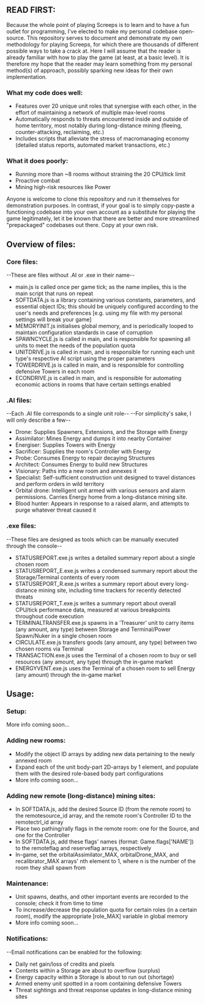 ## READ FIRST: ##
Because the whole point of playing Screeps is to learn and to have a fun outlet for programming, I've elected to make my personal codebase open-source. This repository serves to document and demonstrate my own methodology for playing Screeps, for which there are thousands of different possible ways to take a crack at. Here I will assume that the reader is already familiar with how to play the game (at least, at a basic level). It is therefore my hope that the reader may learn something from my personal method(s) of approach, possibly sparking new ideas for their own implementation.

### What my code does well: ###
* Features over 20 unique unit roles that synergise with each other, in the effort of maintaining a network of multiple max-level rooms
* Automatically responds to threats encountered inside and outside of home territory, most notably during long-distance mining (fleeing, counter-attacking, reclaiming, etc.)
* Includes scripts that alleviate the stress of macromanaging economy (detailed status reports, automated market transactions, etc.)
### What it does poorly: ###
* Running more than ~8 rooms without straining the 20 CPU/tick limit
* Proactive combat
* Mining high-risk resources like Power

Anyone is welcome to clone this repository and run it themselves for demonstration purposes. In contrast, if your goal is to simply copy-paste a functioning codebase into your own account as a substitute for playing the game legitimately, let it be known that there are better and more streamlined "prepackaged" codebases out there. Copy at your own risk.

## Overview of files: ##
### Core files: ###
--These are files without .AI or .exe in their name--

* main.js is called once per game tick; as the name implies, this is the main script that runs on repeat
* SOFTDATA.js is a library containing various constants, parameters, and essential object IDs; this should be uniquely configured according to the user's needs and preferences [e.g. using my file with my personal settings will break your game]
* MEMORYINIT.js initialises global memory, and is periodically looped to maintain configuration standards in case of corruption
* SPAWNCYCLE.js is called in main, and is responsible for spawning all units to meet the needs of the population quota
* UNITDRIVE.js is called in main, and is responsible for running each unit type's respective AI script using the proper parameters
* TOWERDRIVE.js is called in main, and is responsible for controlling defensive Towers in each room
* ECONDRIVE.js is called in main, and is responsible for automating economic actions in rooms that have certain settings enabled
### .AI files: ###
--Each .AI file corresponds to a single unit role--
--For simplicity's sake, I will only describe a few--

* Drone: Supplies Spawners, Extensions, and the Storage with Energy
* Assimilator: Mines Energy and dumps it into nearby Container
* Energiser: Supplies Towers with Energy
* Sacrificer: Supplies the room's Controller with Energy
* Probe: Consumes Energy to repair decaying Structures
* Architect: Consumes Energy to build new Structures
* Visionary: Paths into a new room and annexes it
* Specialist: Self-sufficient construction unit designed to travel distances and perform orders in wild territory
* Orbital drone: Intelligent unit armed with various sensors and alarm permissions. Carries Energy home from a long-distance mining site.
* Blood hunter: Appears in response to a raised alarm, and attempts to purge whatever threat caused it
### .exe files: ###
--These files are designed as tools which can be manually executed through the console--

* STATUSREPORT.exe.js writes a detailed summary report about a single chosen room
* STATUSREPORT_E.exe.js writes a condensed summary report about the Storage/Terminal contents of every room
* STATUSREPORT_R.exe.js writes a summary report about every long-distance mining site, including time trackers for recently detected threats
* STATUSREPORT_T.exe.js writes a summary report about overall CPU/tick performance data, measured at various breakpoints throughout code execution
* TERMINALTRANSFER.exe.js spawns in a 'Treasurer' unit to carry items (any amount, any type) between Storage and Terminal/Power Spawn/Nuker in a single chosen room
* CIRCULATE.exe.js transfers goods (any amount, any type) between two chosen rooms via Terminal
* TRANSACTION.exe.js uses the Terminal of a chosen room to buy or sell resources (any amount, any type) through the in-game market
* ENERGYVENT.exe.js uses the Terminal of a chosen room to sell Energy (any amount) through the in-game market
## Usage: ##
### Setup: ###
More info coming soon...
### Adding new rooms: ###
* Modify the object ID arrays by adding new data pertaining to the newly annexed room
* Expand each of the unit body-part 2D-arrays by 1 element, and populate them with the desired role-based body part configurations
* More info coming soon...
### Adding new remote (long-distance) mining sites: ###
* In SOFTDATA.js, add the desired Source ID (from the remote room) to the remotesource_id array, and the remote room's Controller ID to the remotectrl_id array
* Place two pathing/rally flags in the remote room: one for the Source, and one for the Controller
* In SOFTDATA.js, add these flags' names (format: Game.flags['NAME']) to the remoteflag and reserveflag arrays, respectively
* In-game, set the orbitalAssimilator_MAX, orbitalDrone_MAX, and recalibrator_MAX arrays' nth element to 1, where n is the number of the room they shall spawn from
### Maintenance: ###
* Unit spawns, deaths, and other important events are recorded to the console; check it from time to time
* To increase/decrease the population quota for certain roles (in a certain room), modify the appropriate [role_MAX] variable in global memory
* More info coming soon...
### Notifications: ###
--Email notifications can be enabled for the following:

* Daily net gain/loss of credits and pixels
* Contents within a Storage are about to overflow (surplus)
* Energy capacity within a Storage is about to run out (shortage)
* Armed enemy unit spotted in a room containing defensive Towers
* Threat sightings and threat response updates in long-distance mining sites